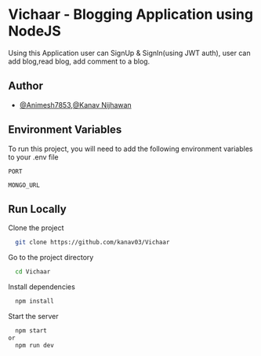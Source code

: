 
# Vichaar - Blogging Application using NodeJS

Using this Application user can SignUp & SignIn(using JWT auth), user can add blog,read blog, add comment to a blog. 


## Author

- [@Animesh7853](https://www.github.com/Animesh7853),[@Kanav Nijhawan](https://github.com/kanav03)


## Environment Variables

To run this project, you will need to add the following environment variables to your .env file

`PORT`

`MONGO_URL`


## Run Locally

Clone the project

```bash
  git clone https://github.com/kanav03/Vichaar
```

Go to the project directory

```bash
  cd Vichaar
```

Install dependencies

```bash
  npm install
```

Start the server

```bash
  npm start
or
  npm run dev
```

